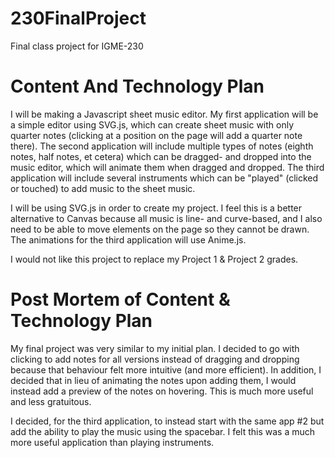 # 230FinalProject
Final class project for IGME-230

# Content And Technology Plan

I will be making a Javascript sheet music editor.  My first application will be a simple editor using SVG.js, which can create sheet music with only quarter notes (clicking at a position on the page will add a quarter note there).  The second application will include multiple types of notes (eighth notes, half notes, et cetera) which can be dragged- and dropped into the music editor, which will animate them when dragged and dropped.  The third application will include several instruments which can be "played" (clicked or touched) to add music to the sheet music.

I will be using SVG.js in order to create my project.  I feel this is a better alternative to Canvas because all music is line- and curve-based, and I also need to be able to move elements on the page so they cannot be drawn.
The animations for the third application will use Anime.js.

I would not like this project to replace my Project 1 & Project 2 grades.

# Post Mortem of Content & Technology Plan

My final project was very similar to my initial plan.  I decided to go with clicking to add notes for all versions instead of dragging and dropping because that behaviour felt more intuitive (and more efficient).  In addition, I decided that in lieu of animating the notes upon adding them, I would instead add a preview of the notes on hovering.  This is much more useful and less gratuitous.

I decided, for the third application, to instead start with the same app #2 but add the ability to play the music using the spacebar.  I felt this was a much more useful application than playing instruments.